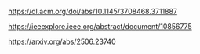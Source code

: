 https://dl.acm.org/doi/abs/10.1145/3708468.3711887

https://ieeexplore.ieee.org/abstract/document/10856775

https://arxiv.org/abs/2506.23740
